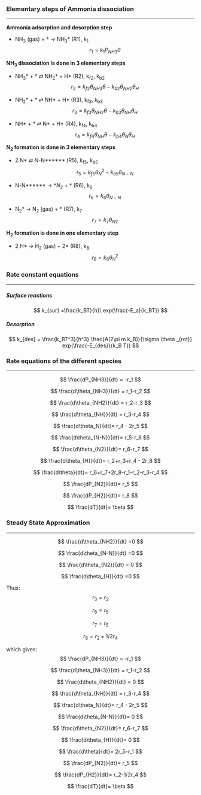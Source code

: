 ### Elementary steps of Ammonia dissociation

---

__Ammonia adsorption and desorption step__

* NH<sub>3</sub> (gas) + * &rarr; NH<sub>3</sub>*			(R1), k<sub>1</sub> 				
  $$
  r_1=k_1 P_{NH3}\theta
  $$

__NH<sub>3</sub> dissociation is done in 3 elementary steps__
* NH<sub>3</sub>* + * &rlarr; NH<sub>2</sub>* + H* 		  (R2),  k<sub>f2</sub>,  k<sub>b2</sub>		 
  $$
  r_2 = k_{f2}\theta_{NH3}\theta-k_{b2}\theta_{NH2}\theta_{H}
  $$

* NH<sub>2</sub>* + * &rlarr; NH* + H*             (R3), k<sub>f3</sub>,  k<sub>b3</sub>
  $$
  r_3 = k_{f3}\theta_{NH2}\theta-k_{b3}\theta_{NH}\theta_{H}
  $$

* NH* + * &rlarr; N* + H*                 (R4),  k<sub>f4</sub>,  k<sub>b4</sub>
  $$
  r_4 = k_{f4}\theta_{NH}\theta-k_{b4}\theta_{N}\theta_{H}
  $$

__N<sub>2</sub> formation is done in 3 elementary steps__
* 2 N* &rlarr; N-N******                          (R5),  k<sub>f5</sub>,  k<sub>b5</sub>
  $$
  r_5=k_{f5}\theta_N^2 - k_{b5}\theta_{N-N}
  $$

* N-N****** &rarr; **N<sub>2</sub>* + *                     (R6), k<sub>6</sub>
  $$
  r_6= k_6\theta_{N-N}
  $$

* N<sub>2</sub>* &rarr; N<sub>2</sub> (gas) + *                  (R7), k<sub>7</sub>
  $$
  r_7= k_7 \theta_{N2}
  $$

__H<sub>2</sub> formation is done in one elementary step__
* 2 H* &rarr; H<sub>2</sub> (gas) + 2*              (R8), k<sub>8</sub>
  $$
  r_8= k_8 \theta_H^2
  $$

### Rate constant equations

---

##### Surface reactions

$$
k_{sur} =\frac{k_BT}{h}\ exp(\frac{-E_a}{k_BT})
$$
##### Desorption 

$$
k_{des} = \frac{k_BT^3}{h^3} \frac{A(2\pi m k_B)}{\sigma \theta _{rot}} exp(\frac{-E_{des}}{k_B T})
$$

### Rate equations of the different species

---

$$
\frac{dP_{NH3}}{dt} = -r_1
$$

$$
\frac{d\theta_{NH3}}{dt} = r_1-r_2
$$

$$
\frac{d\theta_{NH2}}{dt} = r_2-r_3
$$

$$
\frac{d\theta_{NH}}{dt} = r_3-r_4
$$

$$
\frac{d\theta_N}{dt}= r_4 - 2r_5
$$

$$
\frac{d\theta_{N-N}}{dt}= r_5-r_6
$$

$$
\frac{d\theta_{N2}}{dt}= r_6-r_7
$$

$$
\frac{d\theta_{H}}{dt}= r_2+r_3+r_4 - 2r_8
$$

$$
\frac{d\theta}{dt}= r_6+r_7+2r_8-r_1-r_2-r_3-r_4
$$

$$
\frac{dP_{N2}}{dt}= r_5
$$

$$
\frac{dP_{H2}}{dt}= r_8
$$

$$
\frac{dT}{dt}= \beta
$$

### Steady State Approximation

---

$$
\frac{d\theta_{NH2}}{dt} =0
$$

$$
\frac{d\theta_{N-N}}{dt} =0
$$

$$
\frac{d\theta_{N2}}{dt} = 0
$$

$$
\frac{d\theta_{H}}{dt} =0
$$

Thus:
$$
r_3 = r_2
$$

$$
r_6 = r_5
$$

$$
r_7 = r_5
$$

$$
r_8 = r_2 + 1/2 r_4
$$

which gives:
$$
\frac{dP_{NH3}}{dt} = -r_1
$$

$$
\frac{d\theta_{NH3}}{dt} = r_1-r_2
$$

$$
\frac{d\theta_{NH2}}{dt} = 0
$$

$$
\frac{d\theta_{NH}}{dt} = r_3-r_4
$$

$$
\frac{d\theta_N}{dt}= r_4 - 2r_5
$$

$$
\frac{d\theta_{N-N}}{dt}= 0
$$

$$
\frac{d\theta_{N2}}{dt}= r_6-r_7
$$

$$
\frac{d\theta_{H}}{dt}= 0
$$

$$
\frac{d\theta}{dt}= 2r_5-r_1
$$

$$
\frac{dP_{N2}}{dt}= r_5
$$

$$
\frac{dP_{H2}}{dt}= r_2-1/2r_4
$$

$$
\frac{dT}{dt}= \beta
$$




